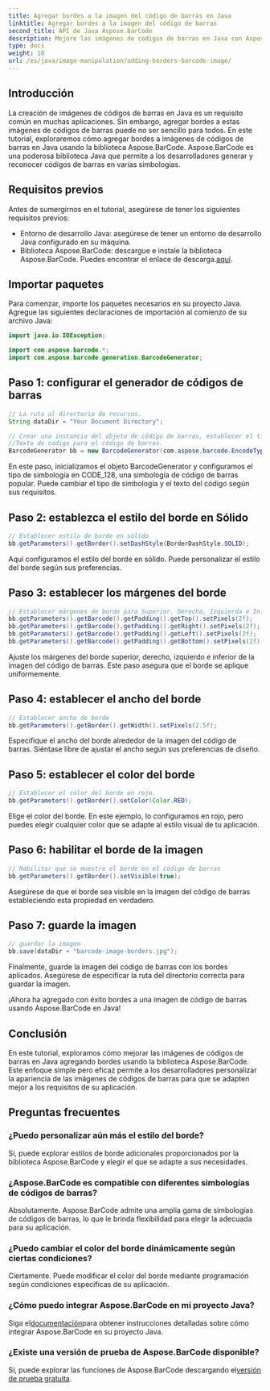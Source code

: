 ```yaml
---
title: Agregar bordes a la imagen del código de barras en Java
linktitle: Agregar bordes a la imagen del código de barras
second_title: API de Java Aspose.BarCode
description: Mejore las imágenes de códigos de barras en Java con Aspose.BarCode agregando bordes personalizables. Siga esta guía paso a paso para lograr una solución de código de barras visualmente atractiva.
type: docs
weight: 10
url: /es/java/image-manipulation/adding-borders-barcode-image/
---
```


## Introducción

La creación de imágenes de códigos de barras en Java es un requisito común en muchas aplicaciones. Sin embargo, agregar bordes a estas imágenes de códigos de barras puede no ser sencillo para todos. En este tutorial, exploraremos cómo agregar bordes a imágenes de códigos de barras en Java usando la biblioteca Aspose.BarCode. Aspose.BarCode es una poderosa biblioteca Java que permite a los desarrolladores generar y reconocer códigos de barras en varias simbologías.

## Requisitos previos

Antes de sumergirnos en el tutorial, asegúrese de tener los siguientes requisitos previos:

- Entorno de desarrollo Java: asegúrese de tener un entorno de desarrollo Java configurado en su máquina.
- Biblioteca Aspose.BarCode: descargue e instale la biblioteca Aspose.BarCode. Puedes encontrar el enlace de descarga.[aquí](https://releases.aspose.com/barcode/java/).

## Importar paquetes

Para comenzar, importe los paquetes necesarios en su proyecto Java. Agregue las siguientes declaraciones de importación al comienzo de su archivo Java:

```java
import java.io.IOException;

import com.aspose.barcode.*;
import com.aspose.barcode.generation.BarcodeGenerator;
```

## Paso 1: configurar el generador de códigos de barras

```java
// La ruta al directorio de recursos.
String dataDir = "Your Document Directory";

// Crear una instancia del objeto de código de barras, establecer el tipo de simbología en código 128 y establecer el
//Texto de código para el código de barras.
BarcodeGenerator bb = new BarcodeGenerator(com.aspose.barcode.EncodeTypes.CODE_128, "1234567");
```

En este paso, inicializamos el objeto BarcodeGenerator y configuramos el tipo de simbología en CODE_128, una simbología de código de barras popular. Puede cambiar el tipo de simbología y el texto del código según sus requisitos.

## Paso 2: establezca el estilo del borde en Sólido

```java
// Establecer estilo de borde en sólido
bb.getParameters().getBorder().setDashStyle(BorderDashStyle.SOLID);
```

Aquí configuramos el estilo del borde en sólido. Puede personalizar el estilo del borde según sus preferencias.

## Paso 3: establecer los márgenes del borde

```java
// Establecer márgenes de borde para Superior, Derecha, Izquierda e Inferior
bb.getParameters().getBarcode().getPadding().getTop().setPixels(2f);
bb.getParameters().getBarcode().getPadding().getRight().setPixels(2f);
bb.getParameters().getBarcode().getPadding().getLeft().setPixels(2f);
bb.getParameters().getBarcode().getPadding().getBottom().setPixels(2f);
```

Ajuste los márgenes del borde superior, derecho, izquierdo e inferior de la imagen del código de barras. Este paso asegura que el borde se aplique uniformemente.

## Paso 4: establecer el ancho del borde

```java
// Establecer ancho de borde
bb.getParameters().getBorder().getWidth().setPixels(2.5f);
```

Especifique el ancho del borde alrededor de la imagen del código de barras. Siéntase libre de ajustar el ancho según sus preferencias de diseño.

## Paso 5: establecer el color del borde

```java
// Establecer el color del borde en rojo.
bb.getParameters().getBorder().setColor(Color.RED);
```

Elige el color del borde. En este ejemplo, lo configuramos en rojo, pero puedes elegir cualquier color que se adapte al estilo visual de tu aplicación.

## Paso 6: habilitar el borde de la imagen

```java
// Habilitar que se muestre el borde en el código de barras
bb.getParameters().getBorder().setVisible(true);
```

Asegúrese de que el borde sea visible en la imagen del código de barras estableciendo esta propiedad en verdadero.

## Paso 7: guarde la imagen

```java
// guardar la imagen
bb.save(dataDir + "barcode-image-borders.jpg");
```

Finalmente, guarde la imagen del código de barras con los bordes aplicados. Asegúrese de especificar la ruta del directorio correcta para guardar la imagen.

¡Ahora ha agregado con éxito bordes a una imagen de código de barras usando Aspose.BarCode en Java!

## Conclusión

En este tutorial, exploramos cómo mejorar las imágenes de códigos de barras en Java agregando bordes usando la biblioteca Aspose.BarCode. Este enfoque simple pero eficaz permite a los desarrolladores personalizar la apariencia de las imágenes de códigos de barras para que se adapten mejor a los requisitos de su aplicación.

## Preguntas frecuentes

### ¿Puedo personalizar aún más el estilo del borde?
Sí, puede explorar estilos de borde adicionales proporcionados por la biblioteca Aspose.BarCode y elegir el que se adapte a sus necesidades.

### ¿Aspose.BarCode es compatible con diferentes simbologías de códigos de barras?
Absolutamente. Aspose.BarCode admite una amplia gama de simbologías de códigos de barras, lo que le brinda flexibilidad para elegir la adecuada para su aplicación.

### ¿Puedo cambiar el color del borde dinámicamente según ciertas condiciones?
Ciertamente. Puede modificar el color del borde mediante programación según condiciones específicas de su aplicación.

### ¿Cómo puedo integrar Aspose.BarCode en mi proyecto Java?
 Siga el[documentación](https://reference.aspose.com/barcode/java/)para obtener instrucciones detalladas sobre cómo integrar Aspose.BarCode en su proyecto Java.

### ¿Existe una versión de prueba de Aspose.BarCode disponible?
 Sí, puede explorar las funciones de Aspose.BarCode descargando el[versión de prueba gratuita](https://releases.aspose.com/).
